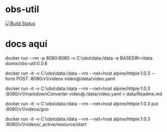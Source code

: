 # obs-util

[![Build Status](https://travis-ci.org/domix/obs-util.svg?branch=master)](https://travis-ci.org/domix/obs-util)

# docs aquí

docker run --rm -p 8080:8080 -v C:\obs\data:/data -e BASEDIR=/data domix/obs-util:0.0.6


docker run -it -v C:\obs\data:/data --rm --net=host alpine/httpie:1.0.3  --form POST :8080/v1/videos video@/data/video.yaml 

docker run -it -v C:\obs\data:/data --rm --net=host alpine/httpie:1.0.3 :8080/v1/markdownConverter video@./data/video.yaml > data/Readme.md


docker run -it -v C:\obs\data:/data --rm --net=host alpine/httpie:1.0.3 put :8080/v1/videos/goo


docker run -it -v C:\obs\data:/data --rm --net=host alpine/httpie:1.0.3 :8080/v1/videos/_active/resource/start
